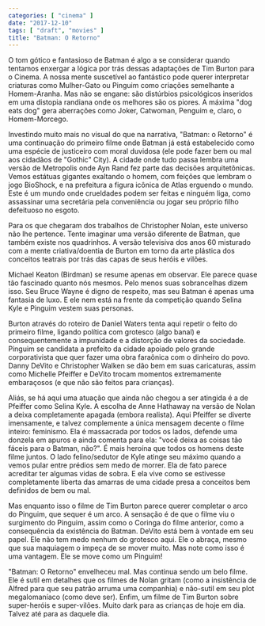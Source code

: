 ```yaml
---
categories: [ "cinema" ]
date: "2017-12-10"
tags: [ "draft", "movies" ]
title: "Batman: O Retorno"
---
```

O tom gótico e fantasioso de Batman é algo a se considerar quando
tentamos enxergar a lógica por trás dessas adaptações de Tim Burton
para o Cinema. A nossa mente suscetível ao fantástico pode querer
interpretar criaturas como Mulher-Gato ou Pinguim como criações
semelhante a Homem-Aranha. Mas não se engane: são distúrbios
psicológicos inseridos em uma distopia randiana onde os melhores são os
piores. A máxima "dog eats dog" gera aberrações como Joker, Catwoman,
Penguim e, claro, o Homem-Morcego.

Investindo muito mais no visual do que na narrativa, "Batman: o Retorno"
é uma continuação do primeiro filme onde Batman já está estabelecido
como uma espécie de justiceiro com moral duvidosa (ele pode fazer
bem ou mal aos cidadãos de "Gothic" City). A cidade onde tudo passa
lembra uma versão de Metropolis onde Ayn Rand fez parte das decisões
arquitetônicas. Vemos estátuas gigantes exaltando o homem, com feições
que lembram o jogo BioShock, e na prefeitura a figura icônica de Atlas
erguendo o mundo. Este é um mundo onde crueldades podem ser feitas e
ninguém liga, como assassinar uma secretária pela conveniência ou
jogar seu próprio filho defeituoso no esgoto.

Para os que chegaram dos trabalhos de Christopher Nolan, este universo
não lhe pertence. Tente imaginar uma versão diferente de Batman, que
também existe nos quadrinhos. A versão televisiva dos anos 60 misturado
com a mente criativa/doentia de Burton em torno da arte plástica dos
conceitos teatrais por trás das capas de seus heróis e vilões.

Michael Keaton (Birdman) se resume apenas em observar. Ele parece quase
tão fascinado quanto nós mesmos. Pelo menos suas sobrancelhas dizem
isso. Seu Bruce Wayne é digno de respeito, mas seu Batman é apenas
uma fantasia de luxo. E ele nem está na frente da competição quando
Selina Kyle e Pinguim vestem suas personas.

Burton através do roteiro de Daniel Waters tenta aqui repetir
o feito do primeiro filme, ligando política com grotesco (algo
banal) e consequentemente a impunidade e a distorção de valores da
sociedade. Pinguim se candidata a prefeito da cidade apoiado pelo grande
corporativista que quer fazer uma obra faraônica com o dinheiro do
povo. Danny DeVito e Christopher Walken se dão bem em suas caricaturas,
assim como Michelle Pfeiffer e DeVito trocam momentos extremamente
embaraçosos (e que não são feitos para crianças).

Aliás, se há aqui uma atuação que ainda não chegou a ser atingida
é a de Pfeiffer como Selina Kyle. A escolha de Anne Hathaway na versão
de Nolan a deixa completamente apagada (embora realista). Aqui Pfeiffer
se diverte imensamente, e talvez complemente a única mensagem decente
o filme inteiro: feminismo. Ela é massacrada por todos os lados,
defende uma donzela em apuros e ainda comenta para ela: "você deixa as
coisas tão fáceis para o Batman, não?". É mais heroína que todos
os homens deste filme juntos. O lado felino/sedutor de Kyle atinge seu
máximo quando a vemos pular entre prédios sem medo de morrer. Ela
de fato parece acreditar ter algumas vidas de sobra. E ela vive como
se estivesse completamente liberta das amarras de uma cidade presa a
conceitos bem definidos de bem ou mal.

Mas enquanto isso o filme de Tim Burton parece querer completar o arco
do Pinguim, que sequer é um arco. A sensação é de que o filme viu
o surgimento do Pinguim, assim como o Coringa do filme anterior, como
a consequência da existência do Batman. DeVito está bem à vontade
em seu papel. Ele não tem medo nenhum do grotesco aqui. Ele o abraça,
mesmo que sua maquiagem o impeça de se mover muito. Mas note como isso
é uma vantagem. Ele se move como um Pinguim!

"Batman: O Retorno" envelheceu mal. Mas continua sendo um belo filme. Ele
é sutil em detalhes que os filmes de Nolan gritam (como a insistência
de Alfred para que seu patrão arruma uma companhia) e não-sutil em seu
plot megalomaníaco (como deve ser). Enfim, um filme de Tim Burton sobre
super-heróis e super-vilões. Muito dark para as crianças de hoje em
dia. Talvez até para as daquele dia.
